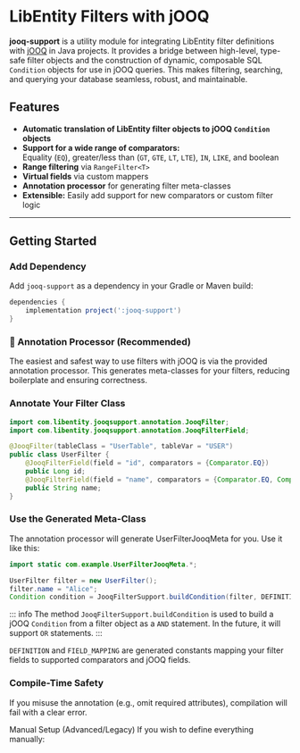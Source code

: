 # LibEntity Filters with jOOQ

**jooq-support** is a utility module for integrating LibEntity filter definitions with [jOOQ](https://www.jooq.org/) in Java projects. It provides a bridge between high-level, type-safe filter objects and the construction of dynamic, composable SQL `Condition` objects for use in jOOQ queries. This makes filtering, searching, and querying your database seamless, robust, and maintainable.

## Features

- **Automatic translation of LibEntity filter objects to jOOQ `Condition` objects**
- **Support for a wide range of comparators:**  
  Equality (`EQ`), greater/less than (`GT`, `GTE`, `LT`, `LTE`), `IN`, `LIKE`, and boolean
- **Range filtering** via `RangeFilter<T>`
- **Virtual fields** via custom mappers
- **Annotation processor** for generating filter meta-classes
- **Extensible:** Easily add support for new comparators or custom filter logic

---

## Getting Started

### Add Dependency

Add `jooq-support` as a dependency in your Gradle or Maven build:

```groovy
dependencies {
    implementation project(':jooq-support')
}
```

### 🚀 Annotation Processor (Recommended)
The easiest and safest way to use filters with jOOQ is via the provided annotation processor. This generates meta-classes for your filters, reducing boilerplate and ensuring correctness.

### Annotate Your Filter Class
```java
import com.libentity.jooqsupport.annotation.JooqFilter;
import com.libentity.jooqsupport.annotation.JooqFilterField;

@JooqFilter(tableClass = "UserTable", tableVar = "USER")
public class UserFilter {
    @JooqFilterField(field = "id", comparators = {Comparator.EQ})
    public Long id;
    @JooqFilterField(field = "name", comparators = {Comparator.EQ, Comparator.LIKE})
    public String name;
}
```

### Use the Generated Meta-Class

The annotation processor will generate UserFilterJooqMeta for you. Use it like this:

```java
import static com.example.UserFilterJooqMeta.*;

UserFilter filter = new UserFilter();
filter.name = "Alice";
Condition condition = JooqFilterSupport.buildCondition(filter, DEFINITION, FIELD_MAPPING);
```

::: info
The method `JooqFilterSupport.buildCondition` is used to build a jOOQ `Condition` from a filter object as a `AND` statement. In the future, it will support `OR` statements.
:::

`DEFINITION` and `FIELD_MAPPING` are generated constants mapping your filter fields to supported comparators and jOOQ fields.

### Compile-Time Safety
If you misuse the annotation (e.g., omit required attributes), compilation will fail with a clear error.

Manual Setup (Advanced/Legacy)
If you wish to define everything manually: